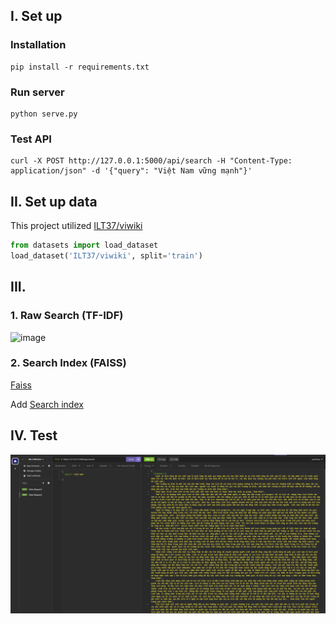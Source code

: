 ## I. Set up
### Installation

```
pip install -r requirements.txt
```

### Run server

```
python serve.py
```

### Test API

```
curl -X POST http://127.0.0.1:5000/api/search -H "Content-Type: application/json" -d '{"query": "Việt Nam vững mạnh"}'

```

## II. Set up data

This project utilized [ILT37/viwiki](https://huggingface.co/datasets/ILT37/viwiki)

```python
from datasets import load_dataset
load_dataset('ILT37/viwiki', split='train')

```
## III.
### 1. Raw Search (TF-IDF)
![image](Assets/TF-IDF.png)

### 2. Search Index (FAISS)

[Faiss](https://github.com/facebookresearch/faiss)

Add [Search index](https://huggingface.co/docs/datasets/faiss_es)

## IV. Test
![image](Assets/Test.png)


